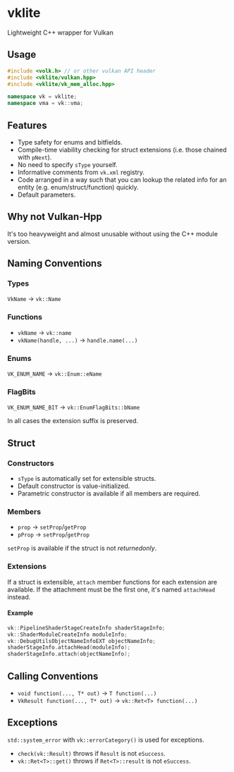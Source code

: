# vklite
Lightweight C++ wrapper for Vulkan

## Usage
```c++
#include <volk.h> // or other vulkan API header
#include <vklite/vulkan.hpp>
#include <vklite/vk_mem_alloc.hpp>

namespace vk = vklite;
namespace vma = vk::vma;
```

## Features
* Type safety for enums and bitfields.
* Compile-time viability checking for struct extensions (i.e. those chained with `pNext`).
* No need to specify `sType` yourself.
* Informative comments from `vk.xml` registry.
* Code arranged in a way such that you can lookup the related info for an entity (e.g. enum/struct/function) quickly.
* Default parameters.

## Why not Vulkan-Hpp
It's too heavyweight and almost unusable without using the C++ module version.

## Naming Conventions
### Types
`VkName` -> `vk::Name`

### Functions 
* `vkName` -> `vk::name`
* `vkName(handle, ...)` -> `handle.name(...)`

### Enums
`VK_ENUM_NAME` -> `vk::Enum::eName`

### FlagBits
`VK_ENUM_NAME_BIT` -> `vk::EnumFlagBits::bName`

In all cases the extension suffix is preserved.

## Struct
### Constructors
* `sType` is automatically set for extensible structs.
* Default constructor is value-initialized.
* Parametric constructor is available if all members are required.

### Members
* `prop` -> `setProp`/`getProp`
* `pProp` -> `setProp`/`getProp`

`setProp` is available if the struct is not _returnedonly_.

### Extensions
If a struct is extensible, `attach` member functions for each extension are available.
If the attachment must be the first one, it's named `attachHead` instead.
#### Example
```c++
vk::PipelineShaderStageCreateInfo shaderStageInfo;
vk::ShaderModuleCreateInfo moduleInfo;
vk::DebugUtilsObjectNameInfoEXT objectNameInfo;
shaderStageInfo.attachHead(moduleInfo);
shaderStageInfo.attach(objectNameInfo);
```

## Calling Conventions
* `void function(..., T* out)` -> `T function(...)`
* `VkResult function(..., T* out)` -> `vk::Ret<T> function(...)`

## Exceptions
`std::system_error` with `vk::errorCategory()` is used for exceptions.
* `check(vk::Result)` throws if `Result` is not `eSuccess`.
* `vk::Ret<T>::get()` throws if `Ret<T>::result` is not `eSuccess`.